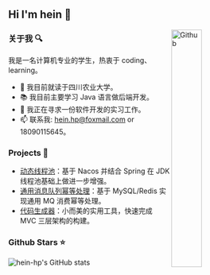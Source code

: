## Hi I'm hein 👋

<img width="35%" align="right" alt="Github" src="https://user-images.githubusercontent.com/48678280/88862734-4903af80-d201-11ea-968b-9c939d88a37c.gif" />

### 关于我 :mag:
我是一名计算机专业的学生，热衷于 coding、learning。

- 🔭 我目前就读于四川农业大学。
- 📚 我目前主要学习 Java 语言做后端开发。
- 👯 我正在寻求一份软件开发的实习工作。
- 📫 联系我: hein.hp@foxmail.com or 18090115645。

### Projects :dart:
- [动态线程池](https://github.com/hein-hp/dynamic-thread-pool)：基于 Nacos 并结合 Spring 在 JDK 线程池基础上做进一步增强。
- [通用消息队列幂等处理](https://github.com/hein-hp/universal-mq-idempotent)：基于 MySQL/Redis 实现通用 MQ 消费幂等处理。
- [代码生成器](https://github.com/hein-hp/code-generator)：小而美的实用工具，快速完成 MVC 三层架构的构建。
  
### Github Stars :star:
![hein-hp's GitHub stats](https://github-readme-stats.vercel.app/api?username=hein-hp)


